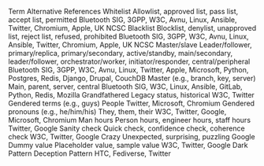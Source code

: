 Term	Alternative	References
Whitelist	Allowlist, approved list, pass list, accept list, permitted	Bluetooth SIG, 3GPP, W3C, Avnu, Linux, Ansible, Twitter, Chromium, Apple, UK NCSC
Blacklist	Blocklist, denylist, unapproved list, reject list, refused, prohibited	Bluetooth SIG, 3GPP, W3C, Avnu, Linux, Ansible, Twitter, Chromium, Apple, UK NCSC
Master/slave	Leader/follower, primary/replica, primary/secondary, active/standby, main/secondary, leader/follower, orchestrator/worker, initiator/responder, central/peripheral	Bluetooth SIG, 3GPP, W3C, Avnu, Linux, Twitter, Apple, Microsoft, Python, Postgres, Redis, Django, Drupal, CouchDB
Master (e.g., branch, key, server)	Main, parent, server, central	Bluetooth SIG, W3C, Linux, Ansible, GitLab, Python, Redis, Mozilla
Grandfathered	Legacy status, historical	W3C, Twitter
Gendered terms (e.g., guys)	People	Twitter, Microsoft, Chromium
Gendered pronouns (e.g., he/him/his)	They, them, their	W3C, Twitter, Google, Microsoft, Chromium
Man hours	Person hours, engineer hours, staff hours	Twitter, Google
Sanity check	Quick check, confidence check, coherence check	W3C, Twitter, Google
Crazy	Unexpected, surprising, puzzling	Google
Dummy value	Placeholder value, sample value	W3C, Twitter, Google
Dark Pattern	Deception Pattern	HTC, Fediverse, Twitter
